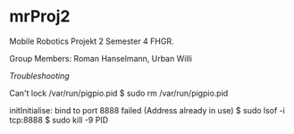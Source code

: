 # mrProj2
Mobile Robotics Projekt 2 Semester 4 FHGR.

Group Members: Roman Hanselmann, Urban Willi


*Troubleshooting*

Can't lock /var/run/pigpio.pid
$ sudo rm /var/run/pigpio.pid

initInitialise: bind to port 8888 failed (Address already in use)
$ sudo lsof -i tcp:8888
$ sudo kill -9 PID